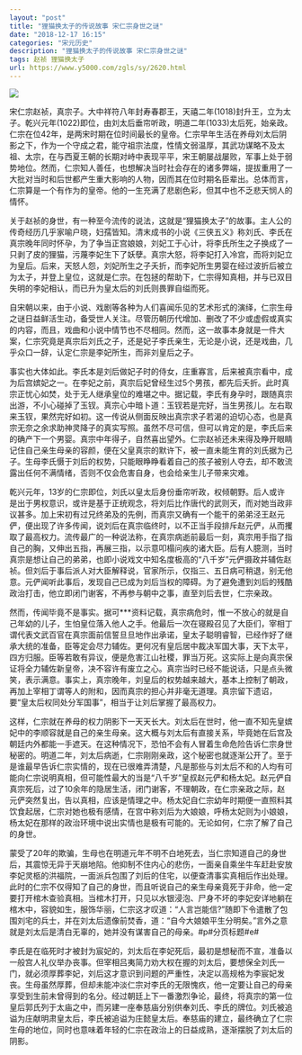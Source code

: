 ```yaml
---
layout: "post"
title: "狸猫换太子的传说故事 宋仁宗身世之谜"
date: "2018-12-17 16:15"
categories: "宋元历史"
description: "狸猫换太子的传说故事 宋仁宗身世之谜"
tags: 赵祯 狸猫换太子
url: https://www.y5000.com/zgls/sy/2620.html
---
```






![](https://img.y5000.com/uploads/allimg/160510/4-160510235F4H7.jpg)

宋仁宗赵祯，真宗子。大中祥符八年封寿春郡王，天禧二年(1018)封升王，立为太子。乾兴元年(1022)即位，由刘太后垂帘听政，明道二年(1033)太后死，始亲政。仁宗在位42年，是两宋时期在位时间最长的皇帝。仁宗早年生活在养母刘太后阴影之下，作为一个守成之君，能守祖宗法度，性情文弱温厚，其武功谋略不及太祖、太宗，在与西夏王朝的长期对峙中表现平平，宋王朝屡战屡败，军事上处于弱势地位。然而，仁宗知人善任，也想解决当时社会存在的诸多弊端，提拔重用了一大批对当时和后世都产生重大影响的人物，因而其在位时期名臣辈出。总体而言，仁宗算是一个有作为的皇帝。他的一生充满了悲剧色彩，但其中也不乏悲天悯人的情怀。

关于赵祯的身世，有一种至今流传的说法，这就是“狸猫换太子”的故事。主人公的传奇经历几乎家喻户晓，妇孺皆知。清末成书的小说《三侠五义》称刘氏、李氏在真宗晚年同时怀孕，为了争当正宫娘娘，刘妃工于心计，将李氏所生之子换成了一只剥了皮的狸猫，污蔑李妃生下了妖孽。真宗大怒，将李妃打入冷宫，而将刘妃立为皇后。后来，天怒人怨，刘妃所生之子夭折，而李妃所生男婴在经过波折后被立为太子，并登上皇位，这就是仁宗。在包拯的帮助下，仁宗得知真相，并与已双目失明的李妃相认，而已升为皇太后的刘氏则畏罪自缢而死。

自宋朝以来，由于小说、戏剧等各种为人们喜闻乐见的艺术形式的演绎，仁宗生母之谜日益鲜活生动，备受世人关注。尽管历朝历代增加、删改了不少或虚假或真实的内容，而且，戏曲和小说中情节也不尽相同。然而，这一故事本身就是一件大案，仁宗究竟是真宗后刘氏之子，还是妃子李氏亲生，无论是小说，还是戏曲，几乎众口一辞，认定仁宗是李妃所生，而非刘皇后之子。

事实也大体如此。李氏本是刘后做妃子时的侍女，庄重寡言，后来被真宗看中，成为后宫嫔妃之一。在李妃之前，真宗后妃曾经生过5个男孩，都先后夭折。此时真宗正忧心如焚，处于无人继承皇位的难堪之中。据记载，李氏有身孕时，跟随真宗出游，不小心碰掉了玉钗。真宗心中暗卜道：玉钗若是完好，当生男孩儿。左右取来玉钗，果然完好如初。这一传说从侧面反映出真宗求子若渴的迫切心态，也是真宗无奈之余求助神灵降子的真实写照。虽然不尽可信，但可以肯定的是，李氏后来的确产下一个男婴。真宗中年得子，自然喜出望外。仁宗赵祯还未来得及睁开眼睛记住自己亲生母亲的容颜，便在父皇真宗的默许下，被一直未能生育的刘氏据为己子。生母李氏慑于刘后的权势，只能眼睁睁看着自己的孩子被别人夺去，却不敢流露出任何不满情绪，否则不仅会危害自身，也会给亲生儿子带来灾难。

乾兴元年，13岁的仁宗即位，刘氏以皇太后身份垂帘听政，权倾朝野。后人或许是出于男权意识，或许是基于正统观念，将刘后比作唐代的武则天，而对她当政非议甚多。加上宋初有过兄终弟及的先例，而真宗又确有一个能干的弟弟泾王赵元俨，便出现了许多传闻，说刘后在真宗临终时，以不正当手段排斥赵元俨，从而攫取了最高权力。流传最广的一种说法称，在真宗病逝前最后一刻，真宗用手指了指自己的胸，又伸出五指，再展三指，以示意叩榻问疾的诸大臣。后有人臆测，当时真宗是想让自己的弟弟，也即小说戏文中知名度极高的“八千岁”元俨摄政并辅佐赵祯。但刘后于事后派人对大臣解释说，官家所示，仅指三、五日病可稍退，别无他意。元俨闻听此事后，发现自己已成为刘后当权的障碍。为了避免遭到刘后的残酷政治打击，他立即闭门谢客，不再参与朝中之事，直至刘后去世，仁宗亲政。

然而，传闻毕竟不是事实。据可***资料记载，真宗病危时，惟一不放心的就是自己年幼的儿子，生怕皇位落入他人之手。他最后一次在寝殿召见了大臣们，宰相丁谓代表文武百官在真宗面前信誓旦旦地作出承诺，皇太子聪明睿智，已经作好了继承大统的准备，臣等定会尽力辅佐。更何况有皇后居中裁决军国大事，天下太平，四方归服。臣等若敢有异议，便是危害江山社稷，罪当万死。这实际上是向真宗保证将全力辅佐新皇帝，决不容许有废立之心。真宗当时已经不能说话，只是点头微笑，表示满意。事实上，真宗晚年，刘皇后的权势越来越大，基本上控制了朝政，再加上宰相丁谓等人的附和，因而真宗的担心并非毫无道理。真宗留下遗诏，要“皇太后权同处分军国事”，相当于让刘后掌握了最高权力。

这样，仁宗就在养母的权力阴影下一天天长大。刘太后在世时，他一直不知先皇嫔妃中的李顺容就是自己的亲生母亲。这大概与刘太后有直接关系，毕竟她在后宫及朝廷内外都能一手遮天。在这种情况下，恐怕不会有人冒着生命危险告诉仁宗身世秘密的。明道二年，刘太后病逝，仁宗刚刚亲政，这个秘密也就逐渐公开了。至于是谁最早告诉仁宗实情的，现在已很难弄清楚，凡是那些与刘太后不和的人均有可能向仁宗说明真相，但可能性最大的当是“八千岁”皇叔赵元俨和杨太妃。赵元俨自真宗死后，过了10余年的隐居生活，闭门谢客，不理朝政，在仁宗亲政之际，赵元俨突然复出，告以真相，应该是情理之中。杨太妃自仁宗幼年时期便一直照料其饮食起居，仁宗对她也极有感情，在宫中称刘后为大娘娘，呼杨太妃则为小娘娘，杨太妃在那样的政治环境中说出实情也是极有可能的。无论如何，仁宗了解了自己的身世。

蒙受了20年的欺骗，生母也在明道元年不明不白地死去，当仁宗知道自己的身世后，其震惊无异于天崩地陷。他抑制不住内心的悲伤，一面亲自乘坐牛车赶赴安放李妃灵柩的洪福院，一面派兵包围了刘后的住宅，以便查清事实真相后作出处理。此时的仁宗不仅得知了自己的身世，而且听说自己的亲生母亲竟死于非命，他一定要打开棺木查验真相。当棺木打开，只见以水银浸泡、尸身不坏的李妃安详地躺在棺木中，容貌如生，服饰华丽，仁宗这才叹道：“人言岂能信?”随即下令遣散了包围刘宅的兵士，并在刘太后遗像前焚香，道：“自今大娘娘平生分明矣。”言外之意就是刘太后是清白无辜的，她并没有谋害自己的母亲。#p#分页标题#e#

李氏是在临死时才被封为宸妃的，刘太后在李妃死后，最初是想秘而不宣，准备以一般宫人礼仪举办丧事。但宰相吕夷简力劝大权在握的刘太后，要想保全刘氏一门，就必须厚葬李妃，刘后这才意识到问题的严重性，决定以高规格为李宸妃发丧。生母虽然厚葬，但却未能冲淡仁宗对李氏的无限愧疚，他一定要让自己的母亲享受到生前未曾得到的名分。经过朝廷上下一番激烈争论，最终，将真宗的第一位皇后郭氏列于太庙之中，而另建一座奉慈庙分别供奉刘氏、李氏的牌位。刘氏被追谥为庄献明肃皇太后，李氏被追谥为庄懿皇太后。奉慈庙的建立，最终确立了仁宗生母的地位，同时也意味着年轻的仁宗在政治上的日益成熟，逐渐摆脱了刘太后的阴影。
